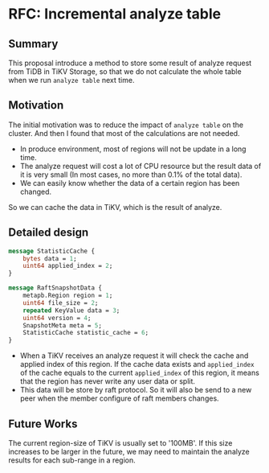 # RFC: Incremental analyze table


## Summary

This proposal introduce a method to store some result of analyze request from TiDB in TiKV Storage, so that we do not calculate the whole table when we run `analyze table` next time.

## Motivation

The initial motivation was to reduce the impact of `analyze table` on the cluster. And then I found that most of the calculations are not needed.

- In produce environment, most of regions will not be update in a long time.
- The analyze request will cost a lot of CPU resource but the result data of it is very small (In most cases, no more than 0.1% of the total data).
- We can easily know whether the data of a certain region has been changed.

So we can cache the data in TiKV, which is the result of analyze. 

## Detailed design

```protobuf
message StatisticCache {
    bytes data = 1;
    uint64 applied_index = 2;
}

message RaftSnapshotData {
    metapb.Region region = 1;
    uint64 file_size = 2;
    repeated KeyValue data = 3;
    uint64 version = 4;
    SnapshotMeta meta = 5;
    StatisticCache statistic_cache = 6;
}
```

* When a TiKV receives an analyze request it will check the cache and applied index of this region. If the cache data exists and `applied_index` of the cache equals to the current `applied_index` of this region, it means that the region has never write any user data or split.
* This data will be store by raft protocol. So it will also be send to a new peer when the member configure of raft members changes.

## Future Works

The current region-size of TiKV is usually set to '100MB'. If this size increases to be larger in the future, we may need to maintain the analyze results for each sub-range in a region.



